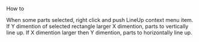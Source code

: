 How to 

When some parts selected, right click and push LineUp context menu item. If Y dimention of selected rectangle larger X dimention, parts to vertically line up. If X dimention larger then Y dimention, parts to horizontally line up.
